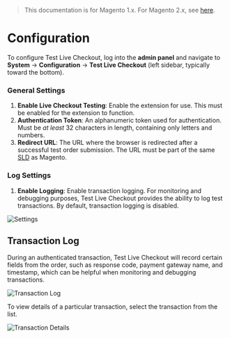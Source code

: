 <blockquote class="important">This documentation is for Magento 1.x. For Magento 2.x, see <a href="https://docs.auroraextensions.com/magento/extensions/2.x/testlivecheckout/latest/">here</a>.</blockquote>

# Configuration

To configure Test Live Checkout, log into the **admin panel** and navigate to **System** &#8594; **Configuration** &#8594; **Test Live Checkout** (left sidebar, typically toward the bottom).

### General Settings

1. **Enable Live Checkout Testing**: Enable the extension for use. This must be enabled for the extension to function.
2. **Authentication Token**: An alphanumeric token used for authentication. Must be _at least_ 32 characters in length, containing only letters and numbers.
3. **Redirect URL**: The URL where the browser is redirected after a successful test order submission. The URL must be part of the same [SLD](https://en.wikipedia.org/wiki/Second-level_domain) as Magento.

### Log Settings

1. **Enable Logging**: Enable transaction logging. For monitoring and debugging purposes, Test Live Checkout provides the ability to log test transactions. By default, transaction logging is disabled.

![Settings](https://docs.auroraextensions.com/magento/extensions/1.x/testlivecheckout/latest/images/settings.png)

## Transaction Log

During an authenticated transaction, Test Live Checkout will record certain fields from the order, such as response code, payment gateway name,
and timestamp, which can be helpful when monitoring and debugging transactions.

![Transaction Log](https://docs.auroraextensions.com/magento/extensions/1.x/testlivecheckout/latest/images/log.png)

To view details of a particular transaction, select the transaction from the list.

![Transaction Details](https://docs.auroraextensions.com/magento/extensions/1.x/testlivecheckout/latest/images/details.png)
